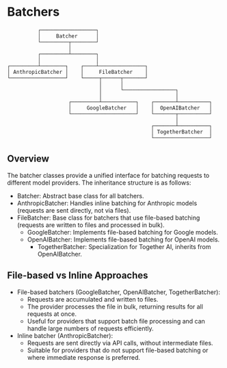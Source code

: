 # Batchers



```code
          ┌──────────────────┐
          │     Batcher      │
          └─────────┬────────┘
                    │
          ┌─────────┴────────┐
          │                  │
┌─────────┴────────┐    ┌────┴───────────────┐
│ AnthropicBatcher │    │     FileBatcher    │
└──────────────────┘    └─────┬──────┬───────┘
                              │      │
                              │      └─────────────────┐
                              │                        │
                    ┌─────────┴───────────┐    ┌───────┴──────────┐
                    │     GoogleBatcher   │    │  OpenAIBatcher   │
                    └─────────────────────┘    └───────┬──────────┘
                                                       │
                                               ┌───────┴──────────┐
                                               │ TogetherBatcher  │
                                               └──────────────────┘
```


## Overview
The batcher classes provide a unified interface for batching requests to different model providers. The inheritance structure is as follows:

- Batcher: Abstract base class for all batchers.
- AnthropicBatcher: Handles inline batching for Anthropic models (requests are sent directly, not via files).
- FileBatcher: Base class for batchers that use file-based batching (requests are written to files and processed in bulk).
  - GoogleBatcher: Implements file-based batching for Google models.
  - OpenAIBatcher: Implements file-based batching for OpenAI models.
    - TogetherBatcher: Specialization for Together AI, inherits from OpenAIBatcher.

## File-based vs Inline Approaches
- File-based batchers (GoogleBatcher, OpenAIBatcher, TogetherBatcher):
  - Requests are accumulated and written to files.
  - The provider processes the file in bulk, returning results for all requests at once.
  - Useful for providers that support batch file processing and can handle large numbers of requests efficiently.
- Inline batcher (AnthropicBatcher):
  - Requests are sent directly via API calls, without intermediate files.
  - Suitable for providers that do not support file-based batching or where immediate response is preferred.
